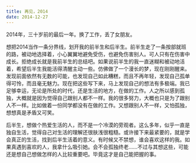 ```yaml
---
title: 再见，2014
date: 2014-12-27
---
```

2014年，三十岁前的最后一年。换了工作，丢了女朋友。

想把2014当作一条分界线，划开我的前半生和后半生。前半生走了一条按部就班的路，被动地选择着，小心翼翼地避免受伤，也避免伤害别人。可人只有在伤害中成长。拒绝成长就是我前半生的总结吧。如果说前半生的我一直迷糊和被动地活着，希望后半生我能活得清醒主动一些。仿佛做了一个漫长的梦，现在刚刚醒来。发现前面依然有无数的可能，也发现自己如此糟糕，而且不再年轻，发现自己孤单得可怜，而且毫无魅力。现在把这些写下来，马上发现自己的想法有多极端。我已足够幸运，无论是所处的时代，还是生活的地方，在做的工作。人之所以感到孤独，大概就是因为觉得自己跟别人都不一样。我的很多努力，大概也只是为了跟别人不一样。比如做着一份同学都没有在做的工作。又想跟别人不一样，又怕孤独，想想真是矛盾又可笑。

后半生，想做个热爱生活的人，而不是一个冷漠的旁观者。这么多年，似乎一直是独自生活，觉得自己对生活的理解还很肤浅很粗糙。或许接下来最紧要的，就是学会真正的生活，找到后半生活着的意义。有时候又不禁想，谁会喜欢这样的我。如果真遇到喜欢的人，我拿什么吸引她。会不会孤独终老……不过与其想这些，可能还是想自己想做怎样的人比较重要吧。毕竟这才是自己能把握的事。
